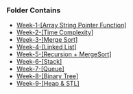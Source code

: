 ### Folder Contains

- [Week-1-[Array String Pointer Function] ]()
- [Week-2-[Time Complexity] ]()
- [Week-3-[Merge Sort] ]()
- [Week-4-[Linked List] ]()
- [Week-5-[Recursion + MergeSort] ]()
- [Week-6-[Stack] ]()
- [Week-7-[Queue] ]()
- [Week-8-[Binary Tree] ]()
- [Week-9-[Heap & STL] ]()